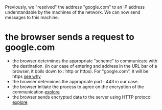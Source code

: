 Previously, we "resolved" the address "google.com" to an IP address understandable by the machines of the network. We can now send messages to this machine.

# the browser sends a request to google.com

- the browser determines the appropriate "scheme" to communicate with the destination. (in our case of entering and address in the URL bar of a browser, it boils down to : http or https). For "google.com", it will be https [see why](./scheme/)
- the browser determines the appropriate port : 443 in our case.
- the browser initiate the process to agree on the encryption of the communication [explore](../../common/networking/L6/TLS/)
- the browser sends encrypted data to the server using HTTP protocol [explore](./http_request/)
